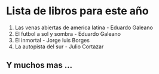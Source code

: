 # Lista de libros para este año

1. Las venas abiertas de america latina - Eduardo Galeano
2. El futbol a sol y sombra - Eduardo Galeano
3. El inmortal - Jorge luis Borges
4. La autopista del sur - Julio Cortazar

## Y muchos mas ...